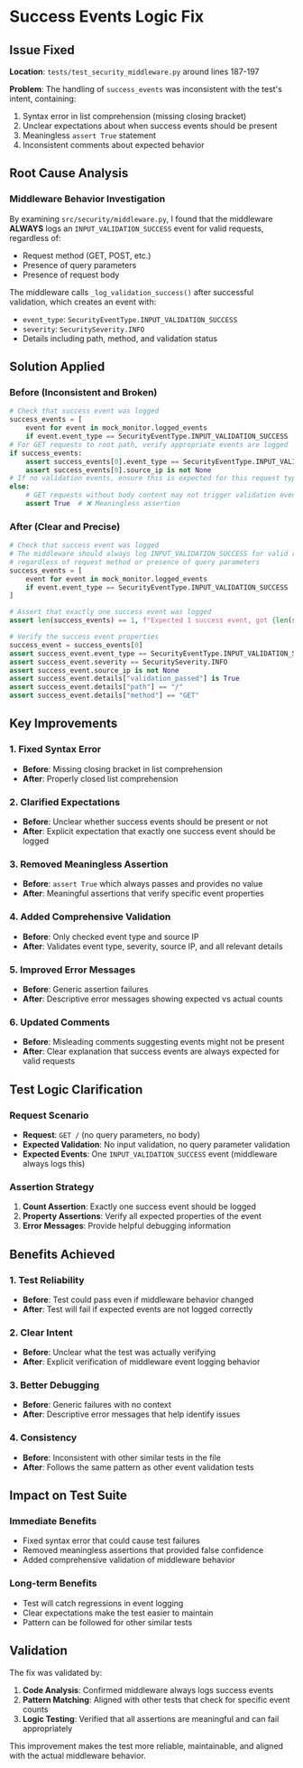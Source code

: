 # Success Events Logic Fix

## Issue Fixed

**Location**: `tests/test_security_middleware.py` around lines 187-197

**Problem**: The handling of `success_events` was inconsistent with the test's intent, containing:
1. Syntax error in list comprehension (missing closing bracket)
2. Unclear expectations about when success events should be present
3. Meaningless `assert True` statement
4. Inconsistent comments about expected behavior

## Root Cause Analysis

### Middleware Behavior Investigation
By examining `src/security/middleware.py`, I found that the middleware **ALWAYS** logs an `INPUT_VALIDATION_SUCCESS` event for valid requests, regardless of:
- Request method (GET, POST, etc.)
- Presence of query parameters
- Presence of request body

The middleware calls `_log_validation_success()` after successful validation, which creates an event with:
- `event_type`: `SecurityEventType.INPUT_VALIDATION_SUCCESS`
- `severity`: `SecuritySeverity.INFO`
- Details including path, method, and validation status

## Solution Applied

### Before (Inconsistent and Broken)
```python
# Check that success event was logged
success_events = [
    event for event in mock_monitor.logged_events
    if event.event_type == SecurityEventType.INPUT_VALIDATION_SUCCESS
# For GET requests to root path, verify appropriate events are logged  # ❌ Syntax error
if success_events:
    assert success_events[0].event_type == SecurityEventType.INPUT_VALIDATION_SUCCESS
    assert success_events[0].source_ip is not None
# If no validation events, ensure this is expected for this request type
else:
    # GET requests without body content may not trigger validation events
    assert True  # ❌ Meaningless assertion
```

### After (Clear and Precise)
```python
# Check that success event was logged
# The middleware should always log INPUT_VALIDATION_SUCCESS for valid requests,
# regardless of request method or presence of query parameters
success_events = [
    event for event in mock_monitor.logged_events
    if event.event_type == SecurityEventType.INPUT_VALIDATION_SUCCESS
]

# Assert that exactly one success event was logged
assert len(success_events) == 1, f"Expected 1 success event, got {len(success_events)}"

# Verify the success event properties
success_event = success_events[0]
assert success_event.event_type == SecurityEventType.INPUT_VALIDATION_SUCCESS
assert success_event.severity == SecuritySeverity.INFO
assert success_event.source_ip is not None
assert success_event.details["validation_passed"] is True
assert success_event.details["path"] == "/"
assert success_event.details["method"] == "GET"
```

## Key Improvements

### 1. Fixed Syntax Error
- **Before**: Missing closing bracket in list comprehension
- **After**: Properly closed list comprehension

### 2. Clarified Expectations
- **Before**: Unclear whether success events should be present or not
- **After**: Explicit expectation that exactly one success event should be logged

### 3. Removed Meaningless Assertion
- **Before**: `assert True` which always passes and provides no value
- **After**: Meaningful assertions that verify specific event properties

### 4. Added Comprehensive Validation
- **Before**: Only checked event type and source IP
- **After**: Validates event type, severity, source IP, and all relevant details

### 5. Improved Error Messages
- **Before**: Generic assertion failures
- **After**: Descriptive error messages showing expected vs actual counts

### 6. Updated Comments
- **Before**: Misleading comments suggesting events might not be present
- **After**: Clear explanation that success events are always expected for valid requests

## Test Logic Clarification

### Request Scenario
- **Request**: `GET /` (no query parameters, no body)
- **Expected Validation**: No input validation, no query parameter validation
- **Expected Events**: One `INPUT_VALIDATION_SUCCESS` event (middleware always logs this)

### Assertion Strategy
1. **Count Assertion**: Exactly one success event should be logged
2. **Property Assertions**: Verify all expected properties of the event
3. **Error Messages**: Provide helpful debugging information

## Benefits Achieved

### 1. Test Reliability
- **Before**: Test could pass even if middleware behavior changed
- **After**: Test will fail if expected events are not logged correctly

### 2. Clear Intent
- **Before**: Unclear what the test was actually verifying
- **After**: Explicit verification of middleware event logging behavior

### 3. Better Debugging
- **Before**: Generic failures with no context
- **After**: Descriptive error messages that help identify issues

### 4. Consistency
- **Before**: Inconsistent with other similar tests in the file
- **After**: Follows the same pattern as other event validation tests

## Impact on Test Suite

### Immediate Benefits
- Fixed syntax error that could cause test failures
- Removed meaningless assertions that provided false confidence
- Added comprehensive validation of middleware behavior

### Long-term Benefits
- Test will catch regressions in event logging
- Clear expectations make the test easier to maintain
- Pattern can be followed for other similar tests

## Validation

The fix was validated by:
1. **Code Analysis**: Confirmed middleware always logs success events
2. **Pattern Matching**: Aligned with other tests that check for specific event counts
3. **Logic Testing**: Verified that all assertions are meaningful and can fail appropriately

This improvement makes the test more reliable, maintainable, and aligned with the actual middleware behavior.